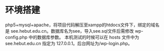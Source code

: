 # 环境搭建
php5+mysql+apache，将项目代码解压至xampp的htdocs文件下，绑定的域名是 see.hebut.edu.cn。数据库名为see，导入see.sql文件后需修改 wp-config.php 中的数据库参数。 本机测试的时候可以在 hosts 文件中为 see.hebut.edu.cn 指定为 127.0.0.1。后台网址为/wp-login.php。
